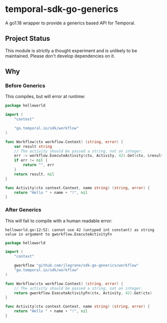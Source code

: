 # temporal-sdk-go-generics
A go1.18 wrapper to provide a generics based API for Temporal.

## Project Status

This module is strictly a thought experiment and is unlikely to be maintained. Please don't develop dependencies on it.

## Why

### Before Generics

This compiles, but will error at runtime:

```go
package helloworld

import (
	"context"

	"go.temporal.io/sdk/workflow"
)

func Workflow(ctx workflow.Context) (string, error) {
	var result string
	// The activity should be passed a string, not an integer.
	err := workflow.ExecuteActivity(ctx, Activity, 42).Get(ctx, &result)
	if err != nil {
		return "", err
	}
	return result, nil
}

func Activity(ctx context.Context, name string) (string, error) {
	return "Hello " + name + "!", nil
}
```

### After Generics

This will fail to compile with a human readable error:

```
helloworld.go:12:52: cannot use 42 (untyped int constant) as string value in argument to gworkflow.ExecuteActivityFn
```

```go
package helloworld

import (
	"context"

	gworkflow "github.com/jlegrone/sdk-go-generics/workflow"
	"go.temporal.io/sdk/workflow"
)

func Workflow(ctx workflow.Context) (string, error) {
	// The activity should be passed a string, not an integer.
	return gworkflow.ExecuteActivityFn(ctx, Activity, 42).Get(ctx)
}

func Activity(ctx context.Context, name string) (string, error) {
	return "Hello " + name + "!", nil
}
```
